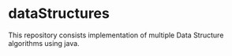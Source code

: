 # dataStructures
This repository consists implementation of multiple Data Structure algorithms using java.
